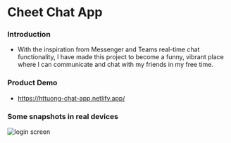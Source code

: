 # Cheet Chat App

### Introduction
* With the inspiration from Messenger and Teams real-time chat functionality, I have made this project to become a funny, vibrant place where I can communicate and chat with my friends in my free time.

### Product Demo
* https://httuong-chat-app.netlify.app/

### Some snapshots in real devices
![login screen](https://drive.google.com/file/d/1hqUZvJkChM5oOB0Mk_qvlg62b2E5ZC2j/view)

